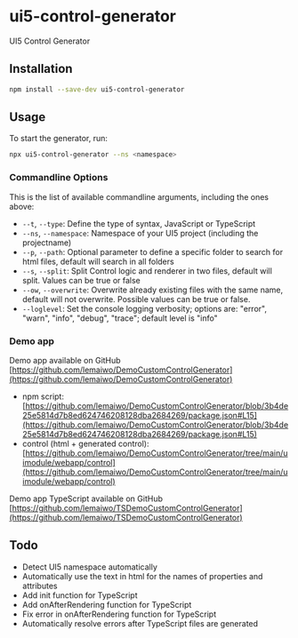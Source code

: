 # ui5-control-generator
UI5 Control Generator

## Installation

```sh
npm install --save-dev ui5-control-generator
```

## Usage

To start the generator, run:

```sh
npx ui5-control-generator --ns <namespace>
```

### Commandline Options

This is the list of available commandline arguments, including the ones above:


- `--t`, `--type`: Define the type of syntax, JavaScript or TypeScript
- `--ns`, `--namespace`: Namespace of your UI5 project (including the projectname)
- `--p`, `--path`: Optional parameter to define a specific folder to search for html files, default will search in all folders
- `--s`, `--split`: Split Control logic and renderer in two files, default will split. Values can be true or false
- `--ow`, `--overwrite`: Overwrite already existing files with the same name, default will not overwrite. Possible values can be true or false.
- `--loglevel`: Set the console logging verbosity; options are: "error", "warn", "info", "debug", "trace"; default level is "info"

### Demo app

Demo app available on GitHub [https://github.com/lemaiwo/DemoCustomControlGenerator](https://github.com/lemaiwo/DemoCustomControlGenerator)
- npm script: [https://github.com/lemaiwo/DemoCustomControlGenerator/blob/3b4de25e5814d7b8ed624746208128dba2684269/package.json#L15](https://github.com/lemaiwo/DemoCustomControlGenerator/blob/3b4de25e5814d7b8ed624746208128dba2684269/package.json#L15)
- control (html + generated control): [https://github.com/lemaiwo/DemoCustomControlGenerator/tree/main/uimodule/webapp/control](https://github.com/lemaiwo/DemoCustomControlGenerator/tree/main/uimodule/webapp/control)

Demo app TypeScript available on GitHub [https://github.com/lemaiwo/TSDemoCustomControlGenerator](https://github.com/lemaiwo/TSDemoCustomControlGenerator)

## Todo

- Detect UI5 namespace automatically
- Automatically use the text in html for the names of properties and attributes
- Add init function for TypeScript
- Add onAfterRendering function for TypeScript
- Fix error in onAfterRendering function for TypeScript
- Automatically resolve errors after TypeScript files are generated
